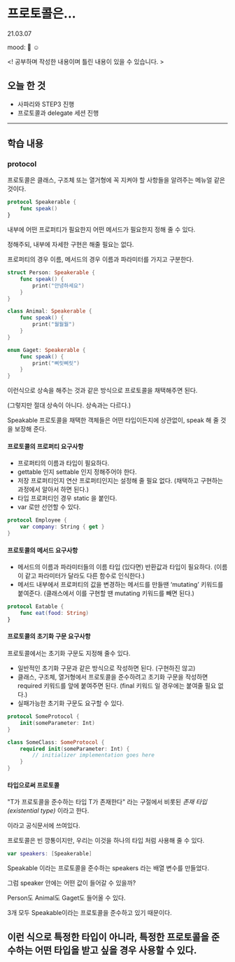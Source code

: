 # 프로토콜은...
21.03.07

mood: 😤 ☺️

<! 공부하며 작성한 내용이며 틀린 내용이 있을 수 있습니다. >

## 오늘 한 것
- 사파리와 STEP3 진행 
- 프로토콜과 delegate 세션 진행

---


## 학습 내용
### protocol
프로토콜은 클래스, 구조체 또는 열거형에 꼭 지켜야 할 사항들을 알려주는 메뉴얼 같은 것이다.

```swift
protocol Speakerable {
    func speak()
}
```

내부에 어떤 프로퍼티가 필요한지 어떤 메서드가 필요한지 정해 줄 수 있다. 

정해주되, 내부에 자세한 구현은 해줄 필요는 없다.

프로퍼티의 경우 이름, 메서드의 경우 이름과 파라미터를 가지고 구분한다. 

 

```swift
struct Person: Speakerable {
    func speak() {
        print("안녕하세요")
    }
}

class Animal: Speakerable {
    func speak() {
        print("월월월")
    }
}

enum Gaget: Speakerable {
    func speak() {
        print("삐릿삐릿")
    }
}
```

이런식으로 상속을 해주는 것과 같은 방식으로 프로토콜을 채택해주면 된다. 

(그렇지만 절대 상속이 아니다. 상속과는 다르다.) 

Speakable 프로토콜을 채택한 객체들은 어떤 타입이든지에 상관없이, speak 해 줄 것을 보장해 준다. 

#### 프로토콜의 프로퍼티 요구사항

- 프로퍼티의 이름과 타입이 필요하다.
- gettable 인지 settable 인지 정해주어야 한다.
- 저장 프로퍼티인지 연산 프로퍼티인지는 설정해 줄 필요 없다. 
(채택하고 구현하는 과정에서 알아서 하면 된다.)
- 타입 프로퍼티인 경우 static 을 붙인다.
- var 로만 선언할 수 있다.

```swift
protocol Employee {
    var company: String { get }
}
```

#### 프로토콜의 메서드 요구사항

- 메서드의 이름과 파라미터들의 이름 타입 (있다면) 반환값과 타입이 필요하다. 
(이름이 같고 파라미터가 달라도 다른 함수로 인식한다.)
- 메서드 내부에서 프로퍼티의 값을 변경하는 메서드를 만들땐 ‘mutating’ 키워드를 붙여준다. (클래스에서 이를 구현할 땐 mutating 키워드를 빼면 된다.)

```swift
protocol Eatable {
    func eat(food: String)
}
```

#### 프로토콜의 초기화 구문 요구사항

프로토콜에서는 초기화 구문도 지정해 줄수 있다. 

- 일반적인 초기화 구문과 같은 방식으로 작성하면 된다. (구현하진 않고)
- 클래스, 구조체, 열거형에서 프로토콜을 준수하려고 초기화 구문을 작성하면 required 키워드를 앞에 붙여주면 된다. 
(final 키워드 일 경우에는 붙여줄 필요 없다.)
- 실패가능한 초기화 구문도 요구할 수 있다.

```swift
protocol SomeProtocol {
    init(someParameter: Int)
}

class SomeClass: SomeProtocol {
    required init(someParameter: Int) {
        // initializer implementation goes here
    }
}
```

#### 타입으로써 프로토콜

"T가 프로토콜을 준수하는 타입 T가 존재한다" 라는 구절에서 비롯된 *존재 타입 (existential type)* 이라고 한다. 

이라고 공식문서에 쓰여있다. 

프로토콜은 빈 깡통이지만, 우리는 이것을 하나의 타입 처럼 사용해 줄 수 있다. 

```swift
var speakers: [Speakerable]
```

Speakable 이라는 프로토콜을 준수하는 speakers 라는 배열 변수를 만들었다. 

그럼 speaker 안에는 어떤 값이 들어갈 수 있을까? 

Person도 Animal도 Gaget도 들어올 수 있다. 

3개 모두 Speakable이라는 프로토콜을 준수하고 있기 때문이다. 

이런 식으로 특정한 타입이 아니라, 특정한 프로토콜을 준수하는 어떤 타입을 받고 싶을 경우 사용할 수 있다.
---


